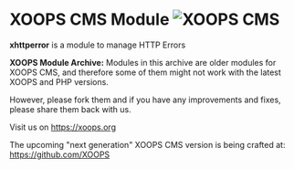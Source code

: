 # XOOPS CMS Module   ![XOOPS CMS](https://avatars2.githubusercontent.com/u/12771439?v=3&s=200)

**xhttperror** is a module to manage HTTP Errors 

**XOOPS Module Archive:** Modules in this archive are older modules for XOOPS CMS, and therefore some of them might not work with the latest XOOPS and PHP versions. 

However, please fork them and if you have any improvements and fixes, please share them back with us. 

Visit us on https://xoops.org

The upcoming "next generation" XOOPS CMS version is being crafted at: https://github.com/XOOPS
